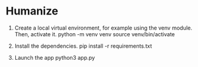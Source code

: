 # Humanize

1. Create a local virtual environment, for example using the venv module. Then, activate it.
python -m venv venv
source venv/bin/activate

2. Install the dependencies.
pip install -r requirements.txt

3. Launch the app
python3 app.py